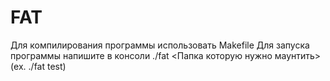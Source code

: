 # FAT
Для компилирования программы использовать Makefile
Для запуска программы напишите в консоли ./fat <Папка которую нужно маунтить>(ex. ./fat test)